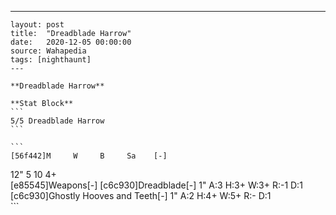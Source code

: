 ---
    layout: post
    title:  "Dreadblade Harrow"
    date:   2020-12-05 00:00:00
    source: Wahapedia
    tags: [nighthaunt]
    ---
    
    **Dreadblade Harrow**
    
    **Stat Block**
    ```
    5/5 Dreadblade Harrow
    ```
    
    ```
    [56f442]M     W     B     Sa    [-]
12"   5     10    4+    
[e85545]Weapons[-]
[c6c930]Dreadblade[-]
1"     A:3    H:3+   W:3+   R:-1   D:1   
[c6c930]Ghostly Hooves and Teeth[-]
1"     A:2    H:4+   W:5+   R:-    D:1   
    ```
    
    
    